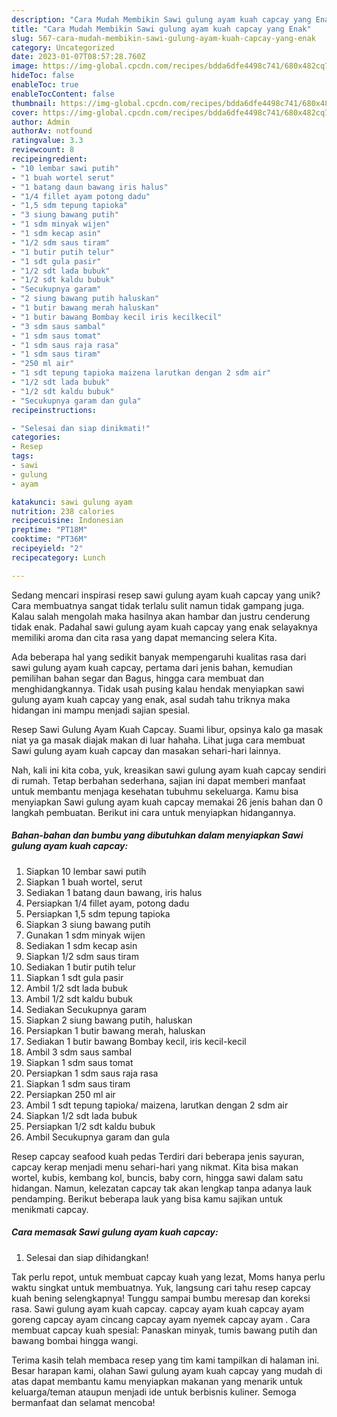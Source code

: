 ```yaml
---
description: "Cara Mudah Membikin Sawi gulung ayam kuah capcay yang Enak"
title: "Cara Mudah Membikin Sawi gulung ayam kuah capcay yang Enak"
slug: 567-cara-mudah-membikin-sawi-gulung-ayam-kuah-capcay-yang-enak
category: Uncategorized
date: 2023-01-07T08:57:28.760Z
image: https://img-global.cpcdn.com/recipes/bdda6dfe4498c741/680x482cq70/sawi-gulung-ayam-kuah-capcay-foto-resep-utama.jpg
hideToc: false
enableToc: true
enableTocContent: false
thumbnail: https://img-global.cpcdn.com/recipes/bdda6dfe4498c741/680x482cq70/sawi-gulung-ayam-kuah-capcay-foto-resep-utama.jpg
cover: https://img-global.cpcdn.com/recipes/bdda6dfe4498c741/680x482cq70/sawi-gulung-ayam-kuah-capcay-foto-resep-utama.jpg
author: Admin
authorAv: notfound
ratingvalue: 3.3
reviewcount: 8
recipeingredient:
- "10 lembar sawi putih"
- "1 buah wortel serut"
- "1 batang daun bawang iris halus"
- "1/4 fillet ayam potong dadu"
- "1,5 sdm tepung tapioka"
- "3 siung bawang putih"
- "1 sdm minyak wijen"
- "1 sdm kecap asin"
- "1/2 sdm saus tiram"
- "1 butir putih telur"
- "1 sdt gula pasir"
- "1/2 sdt lada bubuk"
- "1/2 sdt kaldu bubuk"
- "Secukupnya garam"
- "2 siung bawang putih haluskan"
- "1 butir bawang merah haluskan"
- "1 butir bawang Bombay kecil iris kecilkecil"
- "3 sdm saus sambal"
- "1 sdm saus tomat"
- "1 sdm saus raja rasa"
- "1 sdm saus tiram"
- "250 ml air"
- "1 sdt tepung tapioka maizena larutkan dengan 2 sdm air"
- "1/2 sdt lada bubuk"
- "1/2 sdt kaldu bubuk"
- "Secukupnya garam dan gula"
recipeinstructions:

- "Selesai dan siap dinikmati!"
categories:
- Resep
tags:
- sawi
- gulung
- ayam

katakunci: sawi gulung ayam 
nutrition: 238 calories
recipecuisine: Indonesian
preptime: "PT18M"
cooktime: "PT36M"
recipeyield: "2"
recipecategory: Lunch

---
```





Sedang mencari inspirasi resep sawi gulung ayam kuah capcay yang unik? Cara membuatnya sangat tidak terlalu sulit namun tidak gampang juga. Kalau salah mengolah maka hasilnya akan hambar dan justru cenderung tidak enak. Padahal sawi gulung ayam kuah capcay yang enak selayaknya memiliki aroma dan cita rasa yang dapat memancing selera Kita.





Ada beberapa hal yang sedikit banyak mempengaruhi kualitas rasa dari sawi gulung ayam kuah capcay, pertama dari jenis bahan, kemudian pemilihan bahan segar dan Bagus, hingga cara membuat dan menghidangkannya. Tidak usah pusing kalau hendak menyiapkan sawi gulung ayam kuah capcay yang enak,      asal sudah tahu triknya maka hidangan ini mampu menjadi sajian spesial.














Resep Sawi Gulung Ayam Kuah Capcay. Suami libur, opsinya kalo ga masak niat ya ga masak diajak makan di luar hahaha. Lihat juga cara membuat Sawi gulung ayam kuah capcay dan masakan sehari-hari lainnya.






Nah, kali ini kita coba, yuk, kreasikan sawi gulung ayam kuah capcay sendiri di rumah. Tetap berbahan sederhana, sajian ini dapat memberi manfaat untuk membantu menjaga kesehatan tubuhmu sekeluarga. Kamu bisa menyiapkan Sawi gulung ayam kuah capcay memakai 26 jenis bahan dan 0 langkah pembuatan. Berikut ini cara untuk menyiapkan hidangannya.

<!--inarticleads1-->

##### Bahan-bahan dan bumbu yang dibutuhkan dalam menyiapkan Sawi gulung ayam kuah capcay:

1. Siapkan 10 lembar sawi putih
1. Siapkan 1 buah wortel, serut
1. Sediakan 1 batang daun bawang, iris halus
1. Persiapkan 1/4 fillet ayam, potong dadu
1. Persiapkan 1,5 sdm tepung tapioka
1. Siapkan 3 siung bawang putih
1. Gunakan 1 sdm minyak wijen
1. Sediakan 1 sdm kecap asin
1. Siapkan 1/2 sdm saus tiram
1. Sediakan 1 butir putih telur
1. Siapkan 1 sdt gula pasir
1. Ambil 1/2 sdt lada bubuk
1. Ambil 1/2 sdt kaldu bubuk
1. Sediakan Secukupnya garam
1. Siapkan 2 siung bawang putih, haluskan
1. Persiapkan 1 butir bawang merah, haluskan
1. Sediakan 1 butir bawang Bombay kecil, iris kecil-kecil
1. Ambil 3 sdm saus sambal
1. Siapkan 1 sdm saus tomat
1. Persiapkan 1 sdm saus raja rasa
1. Siapkan 1 sdm saus tiram
1. Persiapkan 250 ml air
1. Ambil 1 sdt tepung tapioka/ maizena, larutkan dengan 2 sdm air
1. Siapkan 1/2 sdt lada bubuk
1. Persiapkan 1/2 sdt kaldu bubuk
1. Ambil Secukupnya garam dan gula


Resep capcay seafood kuah pedas Terdiri dari beberapa jenis sayuran, capcay kerap menjadi menu sehari-hari yang nikmat. Kita bisa makan wortel, kubis, kembang kol, buncis, baby corn, hingga sawi dalam satu hidangan. Namun, kelezatan capcay tak akan lengkap tanpa adanya lauk pendamping. Berikut beberapa lauk yang bisa kamu sajikan untuk menikmati capcay. 

<!--inarticleads2-->

##### Cara memasak Sawi gulung ayam kuah capcay:


1. Selesai dan siap dihidangkan!

Tak perlu repot, untuk membuat capcay kuah yang lezat, Moms hanya perlu waktu singkat untuk membuatnya. Yuk, langsung cari tahu resep capcay kuah bening selengkapnya! Tunggu sampai bumbu meresap dan koreksi rasa. Sawi gulung ayam kuah capcay. capcay ayam kuah capcay ayam goreng capcay ayam cincang capcay ayam nyemek capcay ayam . Cara membuat capcay kuah spesial: Panaskan minyak, tumis bawang putih dan bawang bombai hingga wangi. 

Terima kasih telah membaca resep yang tim kami tampilkan di halaman ini. Besar harapan kami, olahan Sawi gulung ayam kuah capcay yang mudah di atas dapat membantu kamu menyiapkan makanan yang menarik untuk keluarga/teman ataupun menjadi ide untuk berbisnis kuliner. Semoga bermanfaat dan selamat mencoba!
